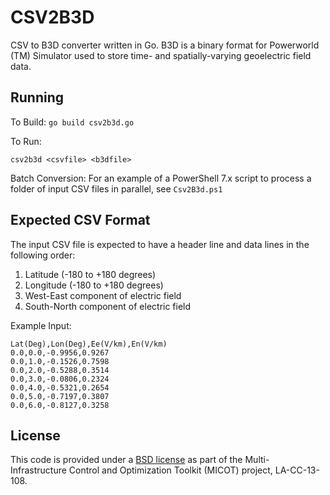# CSV2B3D

CSV to B3D converter written in Go. B3D is a binary format
for Powerworld (TM) Simulator used to store time- and 
spatially-varying geoelectric field data.

## Running

To Build:
`go build csv2b3d.go`

To Run:

`csv2b3d <csvfile> <b3dfile>`

Batch Conversion: For an example of a PowerShell 7.x script to process a folder
of input CSV files in parallel, see `Csv2B3d.ps1`

## Expected CSV Format

The input CSV file is expected to have a header line
and data lines in the following order:

1. Latitude (-180 to +180 degrees)
2. Longitude (-180 to +180 degrees)
3. West-East component of electric field
4. South-North component of electric field

Example Input:

``` csv
Lat(Deg),Lon(Deg),Ee(V/km),En(V/km)
0.0,0.0,-0.9956,0.9267
0.0,1.0,-0.1526,0.7598
0.0,2.0,-0.5288,0.3514
0.0,3.0,-0.0806,0.2324
0.0,4.0,-0.5321,0.2654
0.0,5.0,-0.7197,0.3807
0.0,6.0,-0.8127,0.3258
```

## License

This code is provided under a [BSD license](https://github.com/lanl-ansi/PowerModelsGMD.jl/blob/master/LICENSE.md) as part of the Multi-Infrastructure Control and Optimization Toolkit (MICOT) project, LA-CC-13-108.
